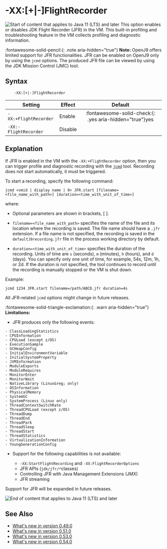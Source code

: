 <!--
* Copyright (c) 2017, 2025 IBM Corp. and others
*
* This program and the accompanying materials are made
* available under the terms of the Eclipse Public License 2.0
* which accompanies this distribution and is available at
* https://www.eclipse.org/legal/epl-2.0/ or the Apache
* License, Version 2.0 which accompanies this distribution and
* is available at https://www.apache.org/licenses/LICENSE-2.0.
*
* This Source Code may also be made available under the
* following Secondary Licenses when the conditions for such
* availability set forth in the Eclipse Public License, v. 2.0
* are satisfied: GNU General Public License, version 2 with
* the GNU Classpath Exception [1] and GNU General Public
* License, version 2 with the OpenJDK Assembly Exception [2].
*
* [1] https://www.gnu.org/software/classpath/license.html
* [2] https://openjdk.org/legal/assembly-exception.html
*
* SPDX-License-Identifier: EPL-2.0 OR Apache-2.0 OR GPL-2.0-only WITH Classpath-exception-2.0 OR GPL-2.0-only WITH OpenJDK-assembly-exception-1.0
-->

# -XX:[+|-]FlightRecorder

![Start of content that applies to Java 11 (LTS) and later](cr/java11plus.png) This option enables or disables JDK Flight Recorder (JFR) in the VM. This built-in profiling and troubleshooting feature in the VM collects profiling and diagnostic information.

:fontawesome-solid-pencil:{: .note aria-hidden="true"} **Note:** OpenJ9 offers limited support for JFR functionalities. JFR can be enabled on OpenJ9 only by using the `jcmd` options. The produced JFR file can be viewed by using the JDK Mission Control (JMC) tool.

## Syntax

        -XX:[+|-]FlightRecorder

| Setting                            | Effect  | Default                                                                            |
|------------------------------------|---------|:----------------------------------------------------------------------------------:|
| `-XX:+FlightRecorder` | Enable  | :fontawesome-solid-check:{: .yes aria-hidden="true"}<span class="sr-only">yes</span> |
| `-XX:-FlightRecorder` | Disable |               |

## Explanation

If JFR is enabled in the VM with the `-XX:+FlightRecorder` option, then you can trigger profile and diagnostic recording with the [`jcmd`](https://eclipse.dev/openj9/docs/tool_jcmd/) tool. Recording does not start automatically, it must be triggered.

To start a recording, specify the following command:

```
jcmd <vmid | display name | 0> JFR.start [filename=<file_name_with_path>] [duration=<time_with_unit_of_time>]

```
where:

- Optional parameters are shown in brackets, [ ].

- `filename=<file_name_with_path>` specifies the name of the file and its location where the recording is saved. The file name should have a `.jfr` extension. If a file name is not specified, the recording is saved in the `defaultJ9recording.jfr` file in the process working directory by default.

- `duration=<time_with_unit_of_time>` specifies the duration of the recording. Units of time are `s` (seconds), `m` (minutes), `h` (hours), and `d` (days). You can specify only one unit of time, for example, 54s, 12m, 1h, or 2d. If the duration is not specified, the tool continues to record until the recording is manually stopped or the VM is shut down.

Example:

```
jcmd 1234 JFR.start filename=/path/ABCD.jfr duration=4s

```

All JFR-related `jcmd` options might change in future releases.

:fontawesome-solid-triangle-exclamation:{: .warn aria-hidden="true"} **Limitations:**

- JFR produces only the following events:

```
- ClassLoadingStatistics
- CPUInformation
- CPULoad (except z/OS)
- ExecutionSample
- GCHeapConfig
- InitialEnvironmentVariable
- InitialSystemProperty
- JVMInformation
- ModuleExports
- ModuleRequires
- MonitorEnter
- MonitorWait
- NativeLibrary (Linux&reg; only)
- OSInformation
- PhysicalMemory
- SystemGC
- SystemProcess (Linux only)
- ThreadContextSwitchRate
- ThreadCPULoad (except z/OS)
- ThreadDump
- ThreadEnd
- ThreadPark
- ThreadSleep
- ThreadStart
- ThreadStatistics
- VirtualizationInformation
- YoungGenerationConfig

```
- Support for the following capabilities is not available:

    - `-XX:StartFlightRecording` and `-XX:FlightRecorderOptions`
    - JFR APIs (`jdk/jfr/*`classes)
    - Controlling JFR with Java Management Extensions (JMX)
    - JFR streaming

Support for JFR will be expanded in future releases.

![End of content that applies to Java 11 (LTS) and later](cr/java_close.png)

## See Also

- [What's new in version 0.49.0](version0.49.md#new-xx-flightrecorder-option-added)
- [What's new in version 0.51.0](version0.51.md#support-for-jdk-flight-recorder-jfr-in-the-vm-for-openjdk-11-and-later-running-on-all-platforms)
- [What's new in version 0.53.0](version0.53.md#new-java-flight-recorder-jfr-events-are-added-in-this-release)
- [What's new in version 0.54.0](version0.54.md#new-jdk-flight-recorder-jfr-events-are-added-in-this-release)


<!-- ==== END OF TOPIC ==== xxflightrecorder.md ==== -->
